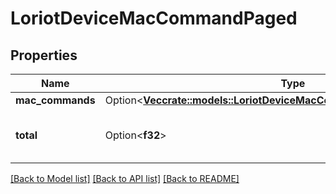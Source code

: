 # LoriotDeviceMacCommandPaged

## Properties

Name | Type | Description | Notes
------------ | ------------- | ------------- | -------------
**mac_commands** | Option<[**Vec<crate::models::LoriotDeviceMacCommandPagedMacCommands>**](deviceMacCommandPaged_macCommands.md)> |  | [optional]
**total** | Option<**f32**> | number of MAC commands found | [optional]

[[Back to Model list]](../README.md#documentation-for-models) [[Back to API list]](../README.md#documentation-for-api-endpoints) [[Back to README]](../README.md)


